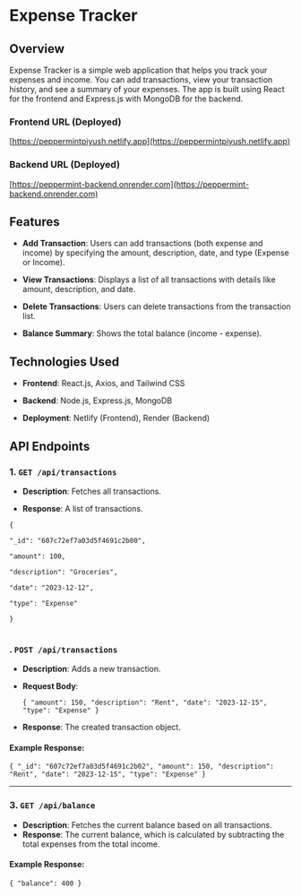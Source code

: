 # Expense Tracker

  

## Overview

  

Expense Tracker is a simple web application that helps you track your expenses and income. You can add transactions, view your transaction history, and see a summary of your expenses. The app is built using React for the frontend and Express.js with MongoDB for the backend.

  

### Frontend URL (Deployed)

[https://peppermintpiyush.netlify.app](https://peppermintpiyush.netlify.app)

  

### Backend URL (Deployed)

[https://peppermint-backend.onrender.com](https://peppermint-backend.onrender.com)

  

## Features

  

-  **Add Transaction**: Users can add transactions (both expense and income) by specifying the amount, description, date, and type (Expense or Income).

-  **View Transactions**: Displays a list of all transactions with details like amount, description, and date.

-  **Delete Transactions**: Users can delete transactions from the transaction list.

-  **Balance Summary**: Shows the total balance (income - expense).

  

## Technologies Used

  

-  **Frontend**: React.js, Axios, and Tailwind CSS

-  **Backend**: Node.js, Express.js, MongoDB

-  **Deployment**: Netlify (Frontend), Render (Backend)

  

## API Endpoints

  

### 1. `GET /api/transactions`

  

-  **Description**: Fetches all transactions.

-  **Response**: A list of transactions.

  ```
  {

"_id": "607c72ef7a03d5f4691c2b00",

"amount": 100,

"description": "Groceries",

"date": "2023-12-12",

"type": "Expense"

}


```

### . `POST /api/transactions`

-   **Description**: Adds a new transaction.
-   **Request Body**:

    
    `{
      "amount": 150,
      "description": "Rent",
      "date": "2023-12-15",
      "type": "Expense"
    }` 
    
-   **Response**: The created transaction object.

#### Example Response:

`{
  "_id": "607c72ef7a03d5f4691c2b02",
  "amount": 150,
  "description": "Rent",
  "date": "2023-12-15",
  "type": "Expense"
}` 

----------

### 3. `GET /api/balance`

-   **Description**: Fetches the current balance based on all transactions.
-   **Response**: The current balance, which is calculated by subtracting the total expenses from the total income.

#### Example Response:



`{
  "balance": 400
}`
